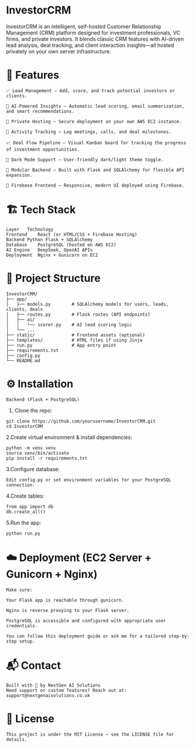 # InvestorCRM
InvestorCRM is an intelligent, self-hosted Customer Relationship Management (CRM) platform designed for investment professionals, VC firms, and private investors. It blends classic CRM features with AI-driven lead analysis, deal tracking, and client interaction insights—all hosted privately on your own server infrastructure.

# 🚀 Features

```
✅ Lead Management – Add, score, and track potential investors or clients.

🧠 AI-Powered Insights – Automatic lead scoring, email summarization, and smart recommendations.

🔐 Private Hosting – Secure deployment on your own AWS EC2 instance.

📅 Activity Tracking – Log meetings, calls, and deal milestones.

📈 Deal Flow Pipeline – Visual Kanban board for tracking the progress of investment opportunities.

🌙 Dark Mode Support – User-friendly dark/light theme toggle.

🧩 Modular Backend – Built with Flask and SQLAlchemy for flexible API expansion.

📁 Firebase Frontend – Responsive, modern UI deployed using Firebase.
```

# 🏗️ Tech Stack

``` 
Layer	Technology
Frontend	React (or HTML/CSS + Firebase Hosting)
Backend	Python Flask + SQLAlchemy
Database	PostgreSQL (hosted on AWS EC2)
AI Engine	DeepSeek, OpenAI APIs
Deployment	Nginx + Gunicorn on EC2
```

# 📂 Project Structure

```
InvestorCRM/
├── app/
│   ├── models.py        # SQLAlchemy models for users, leads, clients, deals
│   ├── routes.py        # Flask routes (API endpoints)
│   ├── ai/
│   │   └── scorer.py    # AI lead scoring logic
│   └── ...
├── static/              # Frontend assets (optional)
├── templates/           # HTML files if using Jinja
├── run.py               # App entry point
├── requirements.txt
├── config.py
└── README.md
```

# ⚙️ Installation

```
Backend (Flask + PostgreSQL)
```
1. Clone the repo:
```
git clone https://github.com/yourusername/InvestorCRM.git
cd InvestorCRM
```
2.Create virtual environment & install dependencies:
```
python -m venv venv
source venv/bin/activate
pip install -r requirements.txt
```
3.Configure database:
```
Edit config.py or set environment variables for your PostgreSQL connection.
```
4.Create tables:
```
from app import db
db.create_all()
```
5.Run the app:
```
python run.py
```

# ☁️ Deployment (EC2 Server + Gunicorn + Nginx)

```
Make sure:

Your Flask app is reachable through gunicorn.

Nginx is reverse proxying to your Flask server.

PostgreSQL is accessible and configured with appropriate user credentials.

You can follow this deployment guide or ask me for a tailored step-by-step setup.
```

# 📬 Contact

```
Built with 💼 by NextGen AI Solutions
Need support or custom features? Reach out at: support@nextgenaisolutions.co.uk
```

# 📝 License

```
This project is under the MIT License – see the LICENSE file for details.
```
